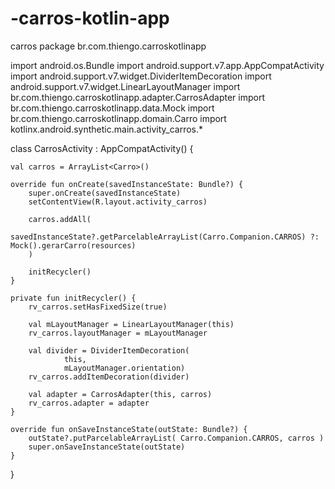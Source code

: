 # -carros-kotlin-app
carros
package br.com.thiengo.carroskotlinapp

import android.os.Bundle
import android.support.v7.app.AppCompatActivity
import android.support.v7.widget.DividerItemDecoration
import android.support.v7.widget.LinearLayoutManager
import br.com.thiengo.carroskotlinapp.adapter.CarrosAdapter
import br.com.thiengo.carroskotlinapp.data.Mock
import br.com.thiengo.carroskotlinapp.domain.Carro
import kotlinx.android.synthetic.main.activity_carros.*


class CarrosActivity : AppCompatActivity() {

    val carros = ArrayList<Carro>()

    override fun onCreate(savedInstanceState: Bundle?) {
        super.onCreate(savedInstanceState)
        setContentView(R.layout.activity_carros)

        carros.addAll(
            savedInstanceState?.getParcelableArrayList(Carro.Companion.CARROS) ?: Mock().gerarCarro(resources)
        )

        initRecycler()
    }

    private fun initRecycler() {
        rv_carros.setHasFixedSize(true)

        val mLayoutManager = LinearLayoutManager(this)
        rv_carros.layoutManager = mLayoutManager

        val divider = DividerItemDecoration(
                this,
                mLayoutManager.orientation)
        rv_carros.addItemDecoration(divider)

        val adapter = CarrosAdapter(this, carros)
        rv_carros.adapter = adapter
    }

    override fun onSaveInstanceState(outState: Bundle?) {
        outState?.putParcelableArrayList( Carro.Companion.CARROS, carros )
        super.onSaveInstanceState(outState)
    }
}
